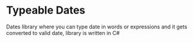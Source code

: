 # Typeable Dates
Dates library where you can type date in words or expressions and it gets converted to valid date, library is written in C#
